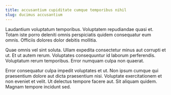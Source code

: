 ```yaml
---
title: accusantium cupiditate cumque temporibus nihil
slug: ducimus accusantium
---
```


Laudantium voluptatum temporibus. Voluptatem repudiandae quasi et. Totam iste porro deleniti omnis perspiciatis quidem consequatur eum omnis. Officiis dolores dolor debitis mollitia.

Quae omnis vel sint soluta. Ullam expedita consectetur minus aut corrupti et ut. Et ut autem rerum. Voluptates consequuntur id laborum perferendis. Voluptatum rerum temporibus. Error numquam culpa non quaerat.

Error consequatur culpa impedit voluptates et ut. Non ipsum cumque qui praesentium dolore aut dicta praesentium nisi. Voluptate exercitationem et non eveniet et velit. Ut delectus tempore facere aut. Sit aliquam quidem. Magnam tempore incidunt sed.
